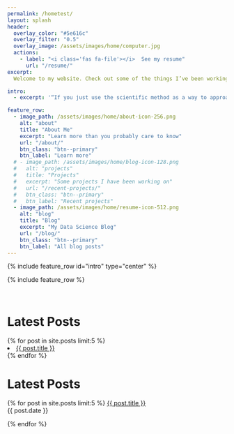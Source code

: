 ```yaml
---
permalink: /hometest/
layout: splash
header:
  overlay_color: "#5e616c"
  overlay_filter: "0.5"
  overlay_image: /assets/images/home/computer.jpg
  actions:
    - label: "<i class='fas fa-file'></i>  See my resume"
      url: "/resume/"
excerpt: 
  Welcome to my website. Check out some of the things I’ve been working on recently, and feel free to contact me if you have any questions.<br>

intro:  
  - excerpt: '“If you just use the scientific method as a way to approach data-intensive projects, I think you’re more apt to be successful with your outcome.” *-* *Bob Hayes*'

feature_row:
  - image_path: /assets/images/home/about-icon-256.png
    alt: "about"
    title: "About Me"
    excerpt: "Learn more than you probably care to know"
    url: "/about/"
    btn_class: "btn--primary"
    btn_label: "Learn more"
  # - image_path: /assets/images/home/blog-icon-128.png
  #   alt: "projects"
  #   title: "Projects"
  #   excerpt: "Some projects I have been working on"
  #   url: "/recent-projects/"
  #   btn_class: "btn--primary"
  #   btn_label: "Recent projects"
  - image_path: /assets/images/home/resume-icon-512.png
    alt: "blog"
    title: "Blog"
    excerpt: "My Data Science Blog"
    url: "/blog/"
    btn_class: "btn--primary"
    btn_label: "All blog posts"      
---
```


{% include feature_row id="intro" type="center" %}

{% include feature_row %}

<br>
<h1>Latest Posts</h1>
{% for post in site.posts limit:5 %}
<li><a href="{{ https://adamreynoldsdata.com/ }}{{ post.url }}">{{ post.title }}</a></li>  
{% endfor %}

<br>
<h1>Latest Posts</h1>
{% for post in site.posts limit:5 %}
<a href="{{ https://adamreynoldsdata.com/ }}{{ post.url }}">{{ post.title }}</a> 
<br>{{ post.date }}

<br>

{% endfor %}